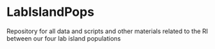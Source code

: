 # LabIslandPops
Repository for all data and scripts and other materials related to the RI between our four lab island populations
